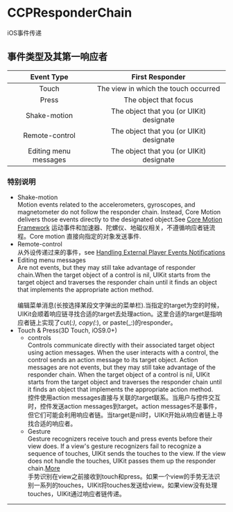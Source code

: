 # CCPResponderChain
iOS事件传递

## 事件类型及其第一响应者

Event Type | First Responder
:-:|:-:
Touch | The view in which the touch occurred
Press | The object that focus
Shake-motion | The object that you (or UIKit) designate
Remote-control | The object that you (or UIKit) designate
Editing menu messages | The object that you (or UIKit) designate

### 特别说明
* Shake-motion 
   <br/>Motion events related to the accelerometers, gyroscopes, and magnetometer do not follow the responder chain. Instead, Core     Motion delivers those events directly to the designated object.See [Core Motion Framework](https://developer.apple.com/documentation/#//apple_ref/doc/uid/TP40007898-CH10-SW27)
   运动事件和加速器、陀螺仪、地磁仪相关，不遵循响应者链流程。Core motion 直接向指定的对象发送事件.
* Remote-control
   <br/>从外设传递过来的事件，see [Handling External Player Events Notifications](https://developer.apple.com/documentation/mediaplayer/handling_external_player_events_notifications)
* Editing menu messages
   <br/>Are not events, but they may still take advantage of responder chain.When the target object of a control is nil, UIKit starts from the target object and traverses the responder chain until it finds an object that implements the appropriate action method.   
   <br/>编辑菜单消息(长按选择某段文字弹出的菜单栏).当指定的target为空的时候，UIKit会顺着响应链寻找合适的target去处理action。这里合适的target是指响应者链上实现了cut(_:), copy(_:), or paste(_:)的responder。
* Touch & Press(3D Touch, iOS9.0+)
   * controls
      <br/>Controls communicate directly with their associated target object using action messages. When the user interacts with a control, the control sends an action message to its target object. Action messages are not events, but they may still take advantage of the responder chain. When the target object of a control is nil, UIKit starts from the target object and traverses the responder chain until it finds an object that implements the appropriate action method.
     <br/> 控件使用action messages直接与关联的target联系。当用户与控件交互时，控件发送action messages到target。action messages不是事件，但它们可能会利用响应者链。当target是nil时，UIKit开始从响应者链上寻找合适的响应者。
   * Gesture
      <br/>Gesture recognizers receive touch and press events before their view does. If a view's gesture recognizers fail to recognize a sequence of touches, UIKit sends the touches to the view. If the view does not handle the touches, UIKit passes them up the responder chain.[More](https://developer.apple.com/documentation/uikit/touches_presses_and_gestures/handling_uikit_gestures)
     <br/>手势识别在view之前接收到touch和press。如果一个view的手势无法识别一系列的touches，UIKit将touches发送给view。如果view没有处理touches，UIKit通过响应者链传递。
---
      
